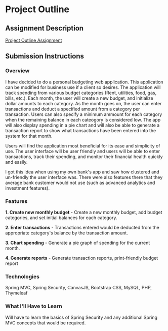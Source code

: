 
# Project Outline


## Assignment Description
[Project Outline Assignment](https://education.launchcode.org/liftoff/assignments/project-outline/)

## Submission Instructions

### Overview
I have decided to do a personal budgeting web application. This application can be modified for business use if a client so desires. The application will track spending from various budget categories (Rent, utilities, food, gas, bills, etc.). Each month, the user will create a new budget, and initialize dollar amounts to each category. As the month goes on, the user can enter transactions and deduct a specified amount from a category per transaction. Users can also specify a minimum ammount for each category when the remaining balance in each cateogory is considered low. The app will also display spending in a pie chart and will also be able to generate a transaction report to show what transactions have been entered into the system for that month.

Users will find the application most beneficial for its ease and simplicity of use. The user interface will be user friendly and users will be able to enter transactions, track their spending, and monitor their financial health quickly and easily.

I got this idea when using my own bank's app and saw how clustered and un-friendly the user interface was. There were also features there that they average bank customer would not use (such as advanced analytics and investment features).

### Features
**1. Create new monthly budget** - Create a new monthly budget, add budget categories, and set initial balances for each category.

**2. Enter transactions** - Transactions entered would be deducted from the appropriate category's balance by the transaction amount.

**3. Chart spending** - Generate a pie graph of spending for the current month.

**4. Generate reports** - Generate transaction reports, print-friendly budget report

### Technologies
Spring MVC, Spring Security, CanvasJS, Bootstrap CSS, MySQL, PHP, Thymeleaf

### What I'll Have to Learn
Will have to learn the basics of Spring Security and any additional Spring MVC concepts that would be required.
